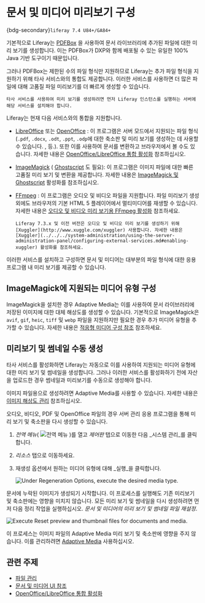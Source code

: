 # 문서 및 미디어 미리보기 구성

{bdg-secondary}`liferay 7.4 U84+/GA84+`

기본적으로 Liferay는 [PDFBox](https://pdfbox.apache.org) 을 사용하여 문서 라이브러리에 추가된 파일에 대한 미리 보기를 생성합니다. 이는 PDFBox가 DXP와 함께 배포될 수 있는 유일한 100% Java 기반 도구이기 때문입니다.

그러나 PDFBox는 제한된 수의 파일 형식만 지원하므로 Liferay는 추가 파일 형식을 지원하기 위해 타사 서비스와의 통합도 제공합니다. 이러한 서비스를 사용하면 더 많은 파일에 대해 고품질 파일 미리보기를 더 빠르게 생성할 수 있습니다.

```{important}
타사 서비스를 사용하여 미리 보기를 생성하려면 먼저 Liferay 인스턴스를 실행하는 서버에 해당 서비스를 설치해야 합니다. 
```

Liferay는 현재 다음 서비스와의 통합을 지원합니다.

* [LibreOffice](http://www.libreoffice.org) 또는 [OpenOffice](http://www.openoffice.org) : 이 프로그램은 서버 모드에서 지원되는 파일 형식(`.pdf`, `.docx`, `.odt`, `.ppt`, `.odp`에 대한 축소판 및 미리 보기를 생성하는 데 사용할 수 있습니다. , 등.). 또한 이를 사용하여 문서를 변환하고 브라우저에서 볼 수도 있습니다. 자세한 내용은 [OpenOffice/LibreOffice 통합 활성화](./enabling-openoffice-libreoffice-integration.md) 참조하십시오.

* [ImageMagick](http://www.imagemagick.org) ( [Ghostscript](http://www.ghostscript.com) 도 필요): 이 프로그램은 이미지 파일에 대한 빠른 고품질 미리 보기 및 변환을 제공합니다. 자세한 내용은 [ImageMagick 및 Ghostscript](../../../system-administration/using-the-server-administration-panel/configuring-external-services.md#enabling-imagemagick-and-ghostscript) 활성화를 참조하십시오.

* [FFmpeg](http://ffmpeg.org/) : 이 프로그램은 오디오 및 비디오 파일을 지원합니다. 파일 미리보기 생성 외에도 브라우저의 기본 HTML 5 플레이어에서 멀티미디어를 재생할 수 있습니다. 자세한 내용은 [오디오 및 비디오 미리 보기용 FFmpeg 활성화](./enabling-ffmpeg-for-audio-and-video-previews.md) 참조하세요.

   ```{note}
   Liferay 7.3.x 및 이전 버전은 오디오 및 비디오 미리 보기를 생성하기 위해 [Xuggler](http://www.xuggle.com/xuggler) 사용합니다. 자세한 내용은 [Xuggler](../../../system-administration/using-the-server-administration-panel/configuring-external-services.md#enabling-xuggler) 활성화를 참조하세요.
   ```

이러한 서비스를 설치하고 구성하면 문서 및 미디어는 대부분의 파일 형식에 대한 응용 프로그램 내 미리 보기를 제공할 수 있습니다.

## ImageMagick에 지원되는 미디어 유형 구성

ImageMagick을 설치한 경우 Adaptive Media는 이를 사용하여 문서 라이브러리에 저장된 이미지에 대한 대체 해상도를 생성할 수 있습니다. 기본적으로 ImageMagick은 `avif`, `gif`, `heic`, `tiff` 및 `webp` 파일을 지원하지만 필요한 경우 추가 미디어 유형을 추가할 수 있습니다. 자세한 내용은 [적응형 미디어 구성 참조](../publishing-and-sharing/using-adaptive-media/adaptive-media-configuration-reference.md#imagemagick) 참조하세요.

## 미리보기 및 썸네일 수동 생성

타사 서비스를 활성화하면 Liferay는 자동으로 이를 사용하여 지원되는 미디어 유형에 대한 미리 보기 및 썸네일을 생성합니다. 그러나 이러한 서비스를 활성화하기 전에 자산을 업로드한 경우 썸네일과 미리보기를 수동으로 생성해야 합니다.

이미지 파일용으로 생성하려면 Adaptive Media를 사용할 수 있습니다. 자세한 내용은 [이미지 해상도 관리](../publishing-and-sharing/using-adaptive-media/managing-image-resolutions.md) 참조하십시오.

오디오, 비디오, PDF 및 OpenOffice 파일의 경우 서버 관리 응용 프로그램을 통해 미리 보기 및 축소판을 다시 생성할 수 있습니다.

1. _전역 메뉴_( ![전역 메뉴](../../../images/icon-applications-menu.png) )를 열고 _제어판_ 탭으로 이동한 다음 _시스템 관리_를 클릭합니다.

1. _리소스_ 탭으로 이동하세요.

1. 재생성 옵션에서 원하는 미디어 유형에 대해 _실행_을 클릭합니다.

   ![Under Regeneration Options, execute the desired media type.](./configuring-documents-and-media-previews/images/01.png)

문서에 누락된 이미지가 생성되기 시작합니다. 이 프로세스를 실행해도 기존 미리보기 및 축소판에는 영향을 미치지 않습니다. 모든 미리 보기 및 썸네일을 다시 생성하려면 먼저 다음 정리 작업을 실행하십시오. _문서 및 미디어의 미리 보기 및 썸네일 파일 재설정_.

![Execute Reset preview and thumbnail files for documents and media.](./configuring-documents-and-media-previews/images/02.png)

이 프로세스는 이미지 파일의 Adaptive Media 미리 보기 및 축소판에 영향을 주지 않습니다. 이를 관리하려면 [Adaptive Media](../publishing-and-sharing/using-adaptive-media.md) 사용하십시오.

## 관련 주제

* [파일 관리](../uploading-and-managing/managing-files.md)
* [문서 및 미디어 UI 참조](../documents-and-media-ui-reference.md)
* [OpenOffice/LibreOffice 통합 활성화](./enabling-openoffice-libreoffice-integration.md)
